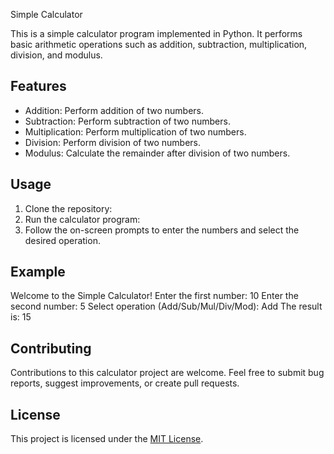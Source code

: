 Simple Calculator

This is a simple calculator program implemented in Python. It performs basic arithmetic operations such as addition, subtraction, multiplication, division, and modulus.

## Features

- Addition: Perform addition of two numbers.
- Subtraction: Perform subtraction of two numbers.
- Multiplication: Perform multiplication of two numbers.
- Division: Perform division of two numbers.
- Modulus: Calculate the remainder after division of two numbers.

## Usage

1. Clone the repository:
2. Run the calculator program:
3. Follow the on-screen prompts to enter the numbers and select the desired operation.

## Example
Welcome to the Simple Calculator!
Enter the first number: 10
Enter the second number: 5
Select operation (Add/Sub/Mul/Div/Mod): Add
The result is: 15


## Contributing

Contributions to this calculator project are welcome. Feel free to submit bug reports, suggest improvements, or create pull requests.

## License

This project is licensed under the [MIT License](LICENSE).




